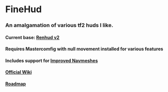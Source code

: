 # FineHud

### An amalgamation of various tf2 huds I like.
#### Current base: [Renhud v2](https://github.com/LunaXCBN/RenHud-V2)

#### Requires Mastercomfig with null movement installed for various features
#### Includes support for [Improved Navmeshes](https://github.com/Asteurisk/TF2-ImprovedNavMesh)

#### [Official Wiki](https://github.com/ShatteredDarkrai/FineHud/wiki)
#### [Roadmap](https://github.com/users/ShatteredDarkrai/projects/1)
